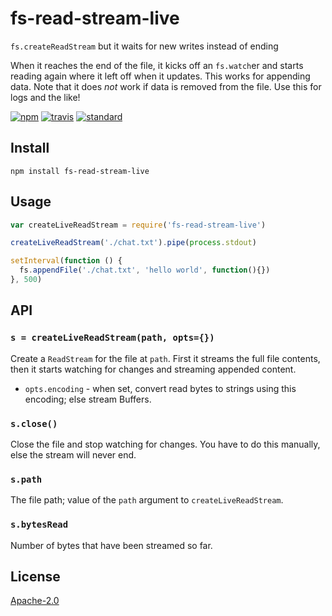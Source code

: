 # fs-read-stream-live

`fs.createReadStream` but it waits for new writes instead of ending

When it reaches the end of the file, it kicks off an `fs.watch`er and starts reading again where it left off when it updates.
This works for appending data. Note that it does _not_ work if data is removed from the file. Use this for logs and the like!

[![npm][npm-image]][npm-url]
[![travis][travis-image]][travis-url]
[![standard][standard-image]][standard-url]

[npm-image]: https://img.shields.io/npm/v/fs-read-stream-live.svg?style=flat-square
[npm-url]: https://www.npmjs.com/package/fs-read-stream-live
[travis-image]: https://img.shields.io/travis/goto-bus-stop/fs-read-stream-live.svg?style=flat-square
[travis-url]: https://travis-ci.org/goto-bus-stop/fs-read-stream-live
[standard-image]: https://img.shields.io/badge/code%20style-standard-brightgreen.svg?style=flat-square
[standard-url]: http://npm.im/standard

## Install

```
npm install fs-read-stream-live
```

## Usage

```js
var createLiveReadStream = require('fs-read-stream-live')

createLiveReadStream('./chat.txt').pipe(process.stdout)

setInterval(function () {
  fs.appendFile('./chat.txt', 'hello world', function(){})
}, 500)
```

## API

### `s = createLiveReadStream(path, opts={})`

Create a `ReadStream` for the file at `path`. First it streams the full file contents,
then it starts watching for changes and streaming appended content.

 - `opts.encoding` - when set, convert read bytes to strings using this encoding; else stream Buffers.

### `s.close()`

Close the file and stop watching for changes. You have to do this manually, else the stream will never end.

### `s.path`

The file path; value of the `path` argument to `createLiveReadStream`.

### `s.bytesRead`

Number of bytes that have been streamed so far.

## License

[Apache-2.0](LICENSE.md)
